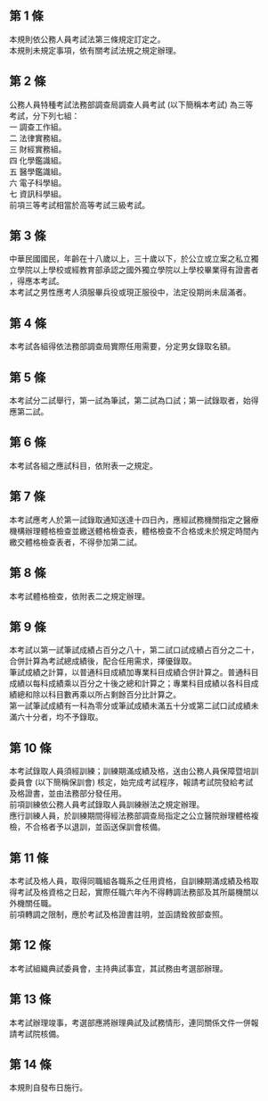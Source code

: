 第 1 條
-------
本規則依公務人員考試法第三條規定訂定之。  
本規則未規定事項，依有關考試法規之規定辦理。

第 2 條
-------
公務人員特種考試法務部調查局調查人員考試 (以下簡稱本考試) 為三等  
考試，分下列七組：  
一  調查工作組。  
二  法律實務組。  
三  財經實務組。  
四  化學鑑識組。  
五  醫學鑑識組。  
六  電子科學組。  
七  資訊科學組。  
前項三等考試相當於高等考試三級考試。

第 3 條
-------
中華民國國民，年齡在十八歲以上，三十歲以下，於公立或立案之私立獨  
立學院以上學校或經教育部承認之國外獨立學院以上學校畢業得有證書者  
，得應本考試。  
本考試之男性應考人須服畢兵役或現正服役中，法定役期尚未屆滿者。

第 4 條
-------
本考試各組得依法務部調查局實際任用需要，分定男女錄取名額。

第 5 條
-------
本考試分二試舉行，第一試為筆試，第二試為口試；第一試錄取者，始得  
應第二試。

第 6 條
-------
本考試各組之應試科目，依附表一之規定。

第 7 條
-------
本考試應考人於第一試錄取通知送達十四日內，應經試務機關指定之醫療  
機構辦理體格檢查並繳送體格檢查表，體格檢查不合格或未於規定時間內  
繳交體格檢查表者，不得參加第二試。

第 8 條
-------
本考試體格檢查，依附表二之規定辦理。

第 9 條
-------
本考試以第一試筆試成績占百分之八十，第二試口試成績占百分之二十，  
合併計算為考試總成績後，配合任用需求，擇優錄取。  
筆試成績之計算，以普通科目成績加專業科目成績合併計算之。普通科目  
成績以每科成績乘以百分之十後之總和計算之；專業科目成績以各科目成  
績總和除以科目數再乘以所占剩餘百分比計算之。  
第一試筆試成績有一科為零分或筆試成績未滿五十分或第二試口試成績未  
滿六十分者，均不予錄取。

第 10 條
--------
本考試錄取人員須經訓練；訓練期滿成績及格，送由公務人員保障暨培訓  
委員會 (以下簡稱保訓會) 核定，始完成考試程序，報請考試院發給考試  
及格證書，並由法務部分發任用。  
前項訓練依公務人員考試錄取人員訓練辦法之規定辦理。  
應行訓練人員，於訓練期間得經法務部調查局指定之公立醫院辦理體格複  
檢，不合格者予以退訓，並函送保訓會核備。

第 11 條
--------
本考試及格人員，取得同職組各職系之任用資格，自訓練期滿成績及格取  
得考試及格資格之日起，實際任職六年內不得轉調法務部及其所屬機關以  
外機關任職。  
前項轉調之限制，應於考試及格證書註明，並函請銓敘部查照。

第 12 條
--------
本考試組織典試委員會，主持典試事宜，其試務由考選部辦理。

第 13 條
--------
本考試辦理竣事，考選部應將辦理典試及試務情形，連同關係文件一併報  
請考試院核備。

第 14 條
--------
本規則自發布日施行。

